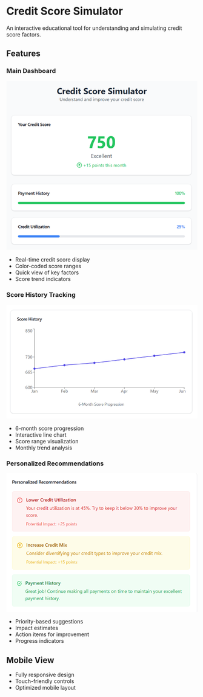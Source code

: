# Credit Score Simulator

An interactive educational tool for understanding and simulating credit score factors.

## Features

### Main Dashboard
![Main Dashboard](ss\Dashboard.png)
- Real-time credit score display
- Color-coded score ranges
- Quick view of key factors
- Score trend indicators

### Score History Tracking
![Score History](ss\History-graph.png)
- 6-month score progression
- Interactive line chart
- Score range visualization
- Monthly trend analysis

### Personalized Recommendations
![Recommendations](ss\Personalized-recommendations.png)
- Priority-based suggestions
- Impact estimates
- Action items for improvement
- Progress indicators

## Mobile View
- Fully responsive design
- Touch-friendly controls
- Optimized mobile layout